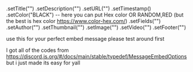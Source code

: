 .setTitle("")
.setDescription("")
.setURL("")
.setTimestamp()
.setColor("BLACK") -- here you can put Hex color OR RANDOM,RED (but the best is hex                           color https://www.color-hex.com/)
.setFields("")
.setAuthor("")
.setThumbnail("")
.setImage("")
.setVideo("")
.setFooter("")

use this for your perfect embed message please test around first



I got all of the codes from https://discord.js.org/#/docs/main/stable/typedef/MessageEmbedOptions
but i just made its easy for yall

